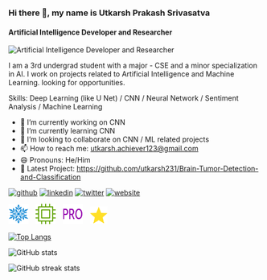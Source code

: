 ### Hi there 👋, my name is Utkarsh Prakash Srivasatva
#### Artificial Intelligence Developer and Researcher
![Artificial Intelligence Developer and Researcher](https://user-images.githubusercontent.com/57147530/137719897-ae83e891-65a3-4821-842d-f08316d4d026.gif)

I am a 3rd undergrad student with a major - CSE and a minor specialization in AI. I work on projects related to Artificial Intelligence and Machine Learning. looking for opportunities. 

Skills: Deep Learning (like U Net) / CNN / Neural Network /  Sentiment Analysis / Machine Learning

- 🔭 I’m currently working on CNN  
- 🌱 I’m currently learning CNN 
- 👯 I’m looking to collaborate on CNN / ML related projects 
- 📫 How to reach me: utkarsh.achiever123@gmail.com 
- 😄 Pronouns: He/Him 
- 🔰 Latest Project: https://github.com/utkarsh231/Brain-Tumor-Detection-and-Classification


[<img src='https://cdn.jsdelivr.net/npm/simple-icons@3.0.1/icons/github.svg' alt='github' height='40'>](https://github.com/utkarsh231)  [<img src='https://cdn.jsdelivr.net/npm/simple-icons@3.0.1/icons/linkedin.svg' alt='linkedin' height='40'>](https://www.linkedin.com/in/https://www.linkedin.com/in/utkarsh-ps//)  [<img src='https://cdn.jsdelivr.net/npm/simple-icons@3.0.1/icons/twitter.svg' alt='twitter' height='40'>](https://twitter.com/https://twitter.com/Utkarsh_ps)  [<img src='https://cdn.jsdelivr.net/npm/simple-icons@3.0.1/icons/icloud.svg' alt='website' height='40'>](http://utkarsh-ps.me/Portfolio/)  

<a href='https://archiveprogram.github.com/'><img src='https://raw.githubusercontent.com/acervenky/animated-github-badges/master/assets/acbadge.gif' width='40' height='40'></a> <a href='https://docs.github.com/en/developers'><img src='https://raw.githubusercontent.com/acervenky/animated-github-badges/master/assets/devbadge.gif' width='40' height='40'></a> <a href='https://github.com/pricing'><img src='https://raw.githubusercontent.com/acervenky/animated-github-badges/master/assets/pro.gif' width='40' height='40'></a> <a href='https://stars.github.com/'><img src='https://raw.githubusercontent.com/acervenky/animated-github-badges/master/assets/starbadge.gif' width='35' height='35'></a> 

[![Top Langs](https://github-readme-stats.vercel.app/api/top-langs/?username=utkarsh231)](https://github.com/anuraghazra/github-readme-stats)

![GitHub stats](https://github-readme-stats.vercel.app/api?username=utkarsh231&show_icons=true&count_private=true)  

![GitHub streak stats](https://github-readme-streak-stats.herokuapp.com/?user=utkarsh231)  

